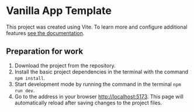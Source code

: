 # Vanilla App Template

This project was created using Vite. To learn more and configure additional features [see the documentation](https://vitejs.dev/).


## Preparation for work

1. Download the project from the repository.
2. Install the basic project dependencies in the terminal with the command `npm install`.
3. Start development mode by running the command in the terminal `npm run dev`.
4. Go to the address in your browser
   [http://localhost:5173](http://localhost:5173). This page will automatically reload after saving changes to the project files.


